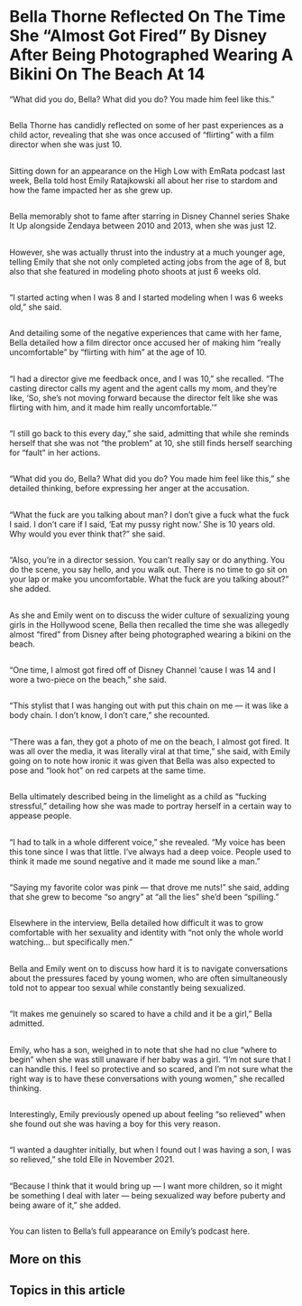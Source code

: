 # Bella Thorne Reflected On The Time She “Almost Got Fired” By Disney After Being Photographed Wearing A Bikini On The Beach At 14

“What did you do, Bella? What did you do? You made him feel like this.”

## 
Bella Thorne has candidly reflected on some of her past experiences as a child actor, revealing that she was once accused of “flirting” with a film director when she was just 10.


## 
Sitting down for an appearance on the High Low with EmRata podcast last week, Bella told host Emily Ratajkowski all about her rise to stardom and how the fame impacted her as she grew up.


## 
Bella memorably shot to fame after starring in Disney Channel series Shake It Up alongside Zendaya between 2010 and 2013, when she was just 12.


## 
However, she was actually thrust into the industry at a much younger age, telling Emily that she not only completed acting jobs from the age of 8, but also that she featured in modeling photo shoots at just 6 weeks old.


## 
“I started acting when I was 8 and I started modeling when I was 6 weeks old,” she said.


## 
And detailing some of the negative experiences that came with her fame, Bella detailed how a film director once accused her of making him “really uncomfortable” by “flirting with him” at the age of 10.


## 
“I had a director give me feedback once, and I was 10,” she recalled. “The casting director calls my agent and the agent calls my mom, and they’re like, ‘So, she’s not moving forward because the director felt like she was flirting with him, and it made him really uncomfortable.’”


## 
“I still go back to this every day,” she said, admitting that while she reminds herself that she was not “the problem” at 10, she still finds herself searching for “fault” in her actions.


## 
“What did you do, Bella? What did you do? You made him feel like this,” she detailed thinking, before expressing her anger at the accusation.


## 
“What the fuck are you talking about man? I don’t give a fuck what the fuck I said. I don’t care if I said, ‘Eat my pussy right now.’ She is 10 years old. Why would you ever think that?” she said.


## 
“Also, you’re in a director session. You can’t really say or do anything. You do the scene, you say hello, and you walk out. There is no time to go sit on your lap or make you uncomfortable. What the fuck are you talking about?” she added.


## 
As she and Emily went on to discuss the wider culture of sexualizing young girls in the Hollywood scene, Bella then recalled the time she was allegedly almost “fired” from Disney after being photographed wearing a bikini on the beach.


## 
“One time, I almost got fired off of Disney Channel ‘cause I was 14 and I wore a two-piece on the beach,” she said.


## 
“This stylist that I was hanging out with put this chain on me — it was like a body chain. I don’t know, I don’t care,” she recounted.


## 
“There was a fan, they got a photo of me on the beach, I almost got fired. It was all over the media, it was literally viral at that time,” she said, with Emily going on to note how ironic it was given that Bella was also expected to pose and “look hot” on red carpets at the same time.


## 
Bella ultimately described being in the limelight as a child as “fucking stressful,” detailing how she was made to portray herself in a certain way to appease people.


## 
“I had to talk in a whole different voice,” she revealed. “My voice has been this tone since I was that little. I’ve always had a deep voice. People used to think it made me sound negative and it made me sound like a man.”


## 
“Saying my favorite color was pink — that drove me nuts!” she said, adding that she grew to become “so angry” at “all the lies” she’d been “spilling.”


## 
Elsewhere in the interview, Bella detailed how difficult it was to grow comfortable with her sexuality and identity with “not only the whole world watching… but specifically men.”


## 
Bella and Emily went on to discuss how hard it is to navigate conversations about the pressures faced by young women, who are often simultaneously told not to appear too sexual while constantly being sexualized.


## 
“It makes me genuinely so scared to have a child and it be a girl,” Bella admitted.


## 
Emily, who has a son, weighed in to note that she had no clue “where to begin” when she was still unaware if her baby was a girl. “I’m not sure that I can handle this. I feel so protective and so scared, and I’m not sure what the right way is to have these conversations with young women,” she recalled thinking.


## 
Interestingly, Emily previously opened up about feeling “so relieved” when she found out she was having a boy for this very reason.


## 
“I wanted a daughter initially, but when I found out I was having a son, I was so relieved,” she told Elle in November 2021.


## 
“Because I think that it would bring up — I want more children, so it might be something I deal with later — being sexualized way before puberty and being aware of it,” she added.


## 
You can listen to Bella’s full appearance on Emily’s podcast here.


## More on this

## Topics in this article

